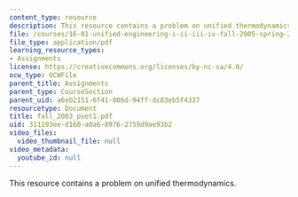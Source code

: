 ```yaml
---
content_type: resource
description: This resource contains a problem on unified thermodynamics.
file: /courses/16-01-unified-engineering-i-ii-iii-iv-fall-2005-spring-2006/311193eed160a0a689762759d9ae93b2_fall_2003_pset1.pdf
file_type: application/pdf
learning_resource_types:
- Assignments
license: https://creativecommons.org/licenses/by-nc-sa/4.0/
ocw_type: OCWFile
parent_title: Assignments
parent_type: CourseSection
parent_uid: a6eb2151-6f41-806d-94ff-dc83eb5f4337
resourcetype: Document
title: fall_2003_pset1.pdf
uid: 311193ee-d160-a0a6-8976-2759d9ae93b2
video_files:
  video_thumbnail_file: null
video_metadata:
  youtube_id: null
---
```

This resource contains a problem on unified thermodynamics.